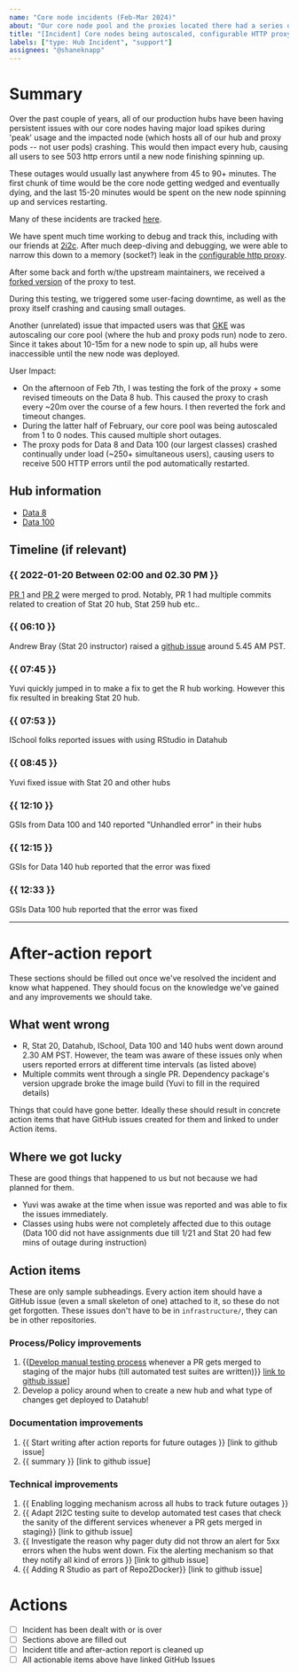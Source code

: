 ```yaml
---
name: "Core node incidents (Feb-Mar 2024)"
about: "Our core node pool and the proxies located there had a series of issues."
title: "[Incident] Core nodes being autoscaled, configurable HTTP proxy crashes"
labels: ["type: Hub Incident", "support"]
assignees: "@shaneknapp"
---
```


# Summary

Over the past couple of years, all of our production hubs have been having
persistent issues with our core nodes having major load spikes during 'peak'
usage and the impacted node (which hosts all of our hub and proxy pods -- not
user pods) crashing. This would then impact every hub, causing all users to 
see 503 http errors until a new node finishing spinning up.

These outages would usually last anywhere from 45 to 90+ minutes.  The first
chunk of time would be the core node getting wedged and eventually dying, and
the last 15-20 minutes would be spent on the new node spinning up and services
restarting.

Many of these incidents are tracked [here](https://github.com/berkeley-dsep-infra/datahub/issues/2791).

We have spent much time working to debug and track this, including with our
friends at [2i2c](https://2i2c.org). After much deep-diving and debugging,
we were able to narrow this down to a memory (socket?) leak in the 
[configurable http proxy](https://github.com/jupyterhub/configurable-http-proxy/issues/434).

After some back and forth w/the upstream maintainers, we received a
[forked version](https://github.com/berkeley-dsep-infra/datahub/pull/5501) of
the proxy to test.

During this testing, we triggered some user-facing downtime, as well as the 
proxy itself crashing and causing small outages. 

Another (unrelated) issue that impacted users was that [GKE](https://cloud.google.com/kubernetes-engine)
was autoscaling our core pool (where the hub and proxy pods run) node to zero.
Since it takes about 10-15m for a new node to spin up, all hubs were
inaccessible until the new node was deployed.

User Impact:

<!-- 
Quick summary of the problem. Update this section as we learn more, answering:

- what user impact was
- how long it was
- what went wrong and how we fixed it.
-->

- On the afternoon of Feb 7th, I was testing the fork of the proxy + some revised timeouts on the Data 8 hub.  This caused the proxy to crash every ~20m over the course of a few hours.  I then reverted the fork and timeout changes.
- During the latter half of February, our core pool was being autoscaled from 1 to 0 nodes.  This caused multiple short outages.
- The proxy pods for Data 8 and Data 100 (our largest classes) crashed continually under load (~250+ simultaneous users), causing users to receive 500 HTTP errors until the pod automatically restarted.

## Hub information

- [Data 8](https://data8.datahub.berkeley.edu)
- [Data 100](https://data100.datahub.berkeley.edu)

## Timeline (if relevant)

### {{ 2022-01-20 Between 02:00 and 02.30 PM }}
[PR 1](https://github.com/berkeley-dsep-infra/datahub/pull/3161) and [PR 2](https://github.com/berkeley-dsep-infra/datahub/pull/3164/commits/a3fc71d5a68b030cda91029b5dbb6c01c0eec8fe) were merged to prod. Notably, PR 1 had multiple commits related to creation of Stat 20 hub, Stat 259 hub etc..

### {{ 06:10 }}

Andrew Bray (Stat 20 instructor) raised a [github issue](https://github.com/berkeley-dsep-infra/datahub/issues/3166) around 5.45 AM PST. 

### {{ 07:45 }}

Yuvi quickly jumped in to make a fix to get the R hub working. However this fix resulted in breaking Stat 20 hub.

### {{ 07:53 }}

ISchool folks reported issues with using RStudio in Datahub

### {{ 08:45 }}

Yuvi fixed issue with Stat 20 and other hubs

### {{ 12:10 }}
GSIs from Data 100 and 140 reported "Unhandled error" in their hubs

### {{ 12:15 }}
GSIs for Data 140 hub reported that the error was fixed

### {{ 12:33 }}
GSIs Data 100 hub reported that the error was fixed

---

# After-action report

These sections should be filled out once we've resolved the incident and know what happened.
They should focus on the knowledge we've gained and any improvements we should take.

## What went wrong

- R, Stat 20, Datahub, ISchool, Data 100 and 140 hubs went down around 2.30 AM PST. However, the team was aware of these issues only when users reported errors at different time intervals (as listed above)
- Multiple commits went through a single PR. Dependency package's version upgrade broke the image build (Yuvi to fill in the required details)

Things that could have gone better. Ideally these should result in concrete
action items that have GitHub issues created for them and linked to under
Action items. 

## Where we got lucky

These are good things that happened to us but not because we had planned for them.

- Yuvi was awake at the time when issue was reported and was able to fix the issues immediately. 
- Classes using hubs were not completely affected due to this outage (Data 100 did not have assignments due till 1/21 and Stat 20 had few mins of outage during instruction)

## Action items

These are only sample subheadings. Every action item should have a GitHub issue
(even a small skeleton of one) attached to it, so these do not get forgotten. These issues don't have to be in `infrastructure/`, they can be in other repositories.

### Process/Policy improvements

1. {{[Develop manual testing process](https://github.com/berkeley-dsep-infra/datahub/issues/2953) whenever a PR gets merged to staging of the major hubs (till automated test suites are written)}} [link to github issue](https://github.com/berkeley-dsep-infra/datahub/issues/2953)]
2. Develop a policy around when to create a new hub and what type of changes get deployed to Datahub! 

### Documentation improvements

1. {{ Start writing after action reports for future outages }} [link to github issue]
2. {{ summary }} [link to github issue]

### Technical improvements

1. {{ Enabling logging mechanism across all hubs to track future outages }}
2. {{ Adapt 2I2C testing suite to develop automated test cases that check the sanity of the different services whenever a PR gets merged in staging}} [link to github issue]
3. {{ Investigate the reason why pager duty did not throw an alert for 5xx errors when the hubs went down. Fix the alerting mechanism so that they notify all kind of errors }} [link to github issue]
4. {{ Adding R Studio as part of Repo2Docker}} [link to github issue]

# Actions

- [ ] Incident has been dealt with or is over
- [ ] Sections above are filled out
- [ ] Incident title and after-action report is cleaned up
- [ ] All actionable items above have linked GitHub Issues